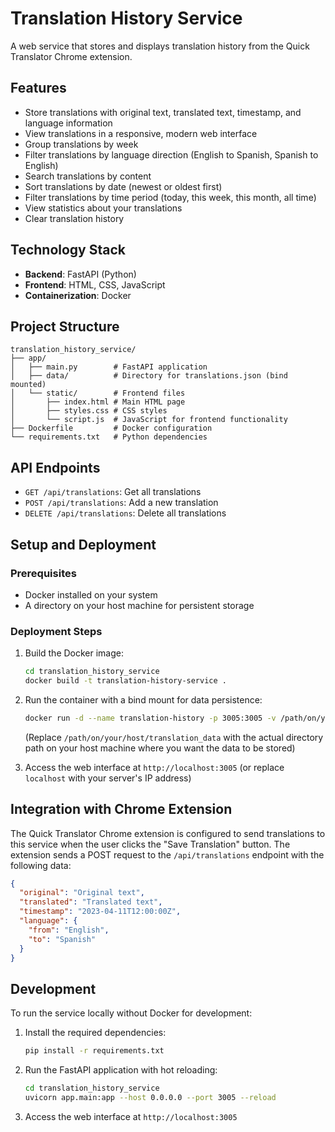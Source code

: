 # Translation History Service

A web service that stores and displays translation history from the Quick Translator Chrome extension.

## Features

- Store translations with original text, translated text, timestamp, and language information
- View translations in a responsive, modern web interface
- Group translations by week
- Filter translations by language direction (English to Spanish, Spanish to English)
- Search translations by content
- Sort translations by date (newest or oldest first)
- Filter translations by time period (today, this week, this month, all time)
- View statistics about your translations
- Clear translation history

## Technology Stack

- **Backend**: FastAPI (Python)
- **Frontend**: HTML, CSS, JavaScript
- **Containerization**: Docker

## Project Structure

```
translation_history_service/
├── app/
│   ├── main.py        # FastAPI application
│   ├── data/          # Directory for translations.json (bind mounted)
│   └── static/        # Frontend files
│       ├── index.html # Main HTML page
│       ├── styles.css # CSS styles
│       └── script.js  # JavaScript for frontend functionality
├── Dockerfile         # Docker configuration
└── requirements.txt   # Python dependencies
```

## API Endpoints

- `GET /api/translations`: Get all translations
- `POST /api/translations`: Add a new translation
- `DELETE /api/translations`: Delete all translations

## Setup and Deployment

### Prerequisites

- Docker installed on your system
- A directory on your host machine for persistent storage

### Deployment Steps

1. Build the Docker image:
   ```bash
   cd translation_history_service
   docker build -t translation-history-service .
   ```

2. Run the container with a bind mount for data persistence:
   ```bash
   docker run -d --name translation-history -p 3005:3005 -v /path/on/your/host/translation_data:/app/app/data translation-history-service
   ```
   (Replace `/path/on/your/host/translation_data` with the actual directory path on your host machine where you want the data to be stored)

3. Access the web interface at `http://localhost:3005` (or replace `localhost` with your server's IP address)

## Integration with Chrome Extension

The Quick Translator Chrome extension is configured to send translations to this service when the user clicks the "Save Translation" button. The extension sends a POST request to the `/api/translations` endpoint with the following data:

```json
{
  "original": "Original text",
  "translated": "Translated text",
  "timestamp": "2023-04-11T12:00:00Z",
  "language": {
    "from": "English",
    "to": "Spanish"
  }
}
```

## Development

To run the service locally without Docker for development:

1. Install the required dependencies:
   ```bash
   pip install -r requirements.txt
   ```

2. Run the FastAPI application with hot reloading:
   ```bash
   cd translation_history_service
   uvicorn app.main:app --host 0.0.0.0 --port 3005 --reload
   ```

3. Access the web interface at `http://localhost:3005`
